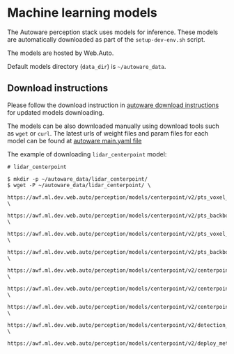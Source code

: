 # Machine learning models

The Autoware perception stack uses models for inference. These models are automatically downloaded as part of the `setup-dev-env.sh` script.

The models are hosted by Web.Auto.

Default models directory (`data_dir`) is `~/autoware_data`.

## Download instructions

Please follow the download instruction in [autoware download instructions](https://github.com/autowarefoundation/autoware/blob/main/ansible/roles/artifacts/README.md#L15) for updated models downloading.

The models can be also downloaded manually using download tools such as `wget` or `curl`. The latest urls of weight files and param files for each model can be found at [autoware main.yaml file](https://github.com/autowarefoundation/autoware/blob/main/ansible/roles/artifacts/tasks/main.yaml)

The example of downloading `lidar_centerpoint` model:

```console
# lidar_centerpoint

$ mkdir -p ~/autoware_data/lidar_centerpoint/
$ wget -P ~/autoware_data/lidar_centerpoint/ \
       https://awf.ml.dev.web.auto/perception/models/centerpoint/v2/pts_voxel_encoder_centerpoint.onnx \
       https://awf.ml.dev.web.auto/perception/models/centerpoint/v2/pts_backbone_neck_head_centerpoint.onnx \
       https://awf.ml.dev.web.auto/perception/models/centerpoint/v2/pts_voxel_encoder_centerpoint_tiny.onnx \
       https://awf.ml.dev.web.auto/perception/models/centerpoint/v2/pts_backbone_neck_head_centerpoint_tiny.onnx \
       https://awf.ml.dev.web.auto/perception/models/centerpoint/v2/centerpoint_ml_package.param.yaml \
       https://awf.ml.dev.web.auto/perception/models/centerpoint/v2/centerpoint_tiny_ml_package.param.yaml \
       https://awf.ml.dev.web.auto/perception/models/centerpoint/v2/centerpoint_sigma_ml_package.param.yaml \
       https://awf.ml.dev.web.auto/perception/models/centerpoint/v2/detection_class_remapper.param.yaml \
       https://awf.ml.dev.web.auto/perception/models/centerpoint/v2/deploy_metadata.yaml
```
